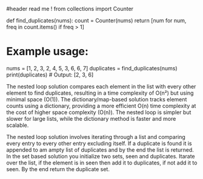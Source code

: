 #header read me !
from collections import Counter

def find_duplicates(nums):
count = Counter(nums)
return [num for num, freq in count.items() if freq > 1]

# Example usage:

nums = [1, 2, 3, 2, 4, 5, 3, 6, 6, 7]
duplicates = find_duplicates(nums)
print(duplicates) # Output: [2, 3, 6]

The nested loop solution compares each element in the list with every other element to find duplicates, resulting in a time complexity of O(n²) but using minimal space (O(1)). The dictionary/map-based solution tracks element counts using a dictionary, providing a more efficient O(n) time complexity at the cost of higher space complexity (O(n)). The nested loop is simpler but slower for large lists, while the dictionary method is faster and more scalable.

The nested loop solution involves iterating through a list and comparing every entry to every other entry excluding itself. If a duplicate is found it is appended to am ampty list of duplicates and by the end the list is returned.
In the set based solution you initialize two sets, seen and duplicates. Itarate over the list, if the element is in seen then add it to duplicates, if not add it to seen. By the end return the duplicate set.
